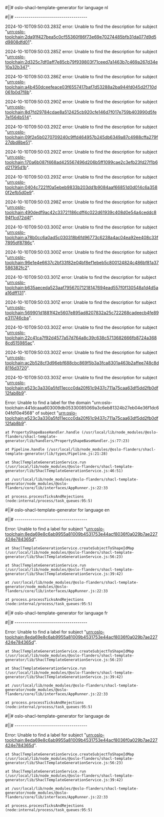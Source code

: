 #||# oslo-shacl-template-generator for language nl  

#||# -------------------------------------  

2024-10-10T09:50:03.283Z error: Unable to find the description for subject "[urn:oslo-toolchain:2da91f427bea5c0cf55360f86f73e69e70274485bfb31da077d9d5d9808dfd01](all-omgevingsvergunning-ap.jsonld#L1686)".

2024-10-10T09:50:03.285Z error: Unable to find the description for subject "[urn:oslo-toolchain:2d325c7df0aff7e85cb79f939803f71ceed7a1463b7c469a267d34e10a32b347](all-omgevingsvergunning-ap.jsonld#L1723)".

2024-10-10T09:50:03.286Z error: Unable to find the description for subject "[urn:oslo-toolchain:a4b450dceefeace03f6557417baf7d53288a2ba944fd045d2f710d061b0d7f8b](all-omgevingsvergunning-ap.jsonld#L1751)".

2024-10-10T09:50:03.290Z error: Unable to find the description for subject "[urn:oslo-toolchain:8d7fd29784cdae8a512425cb920cfe146d7f017e759b403990d5fe7e1564b514](all-omgevingsvergunning-ap.jsonld#L2231)".

2024-10-10T09:50:03.292Z error: Unable to find the description for subject "[urn:oslo-toolchain:09f2e5b0270709240c9ffd464957b245db6349a87c4988cffa279f27dbd8be51](all-omgevingsvergunning-ap.jsonld#L2380)".

2024-10-10T09:50:03.292Z error: Unable to find the description for subject "[urn:oslo-toolchain:170a6b087f468ad425567496d206b5ff1099cae2c3efb23fd27f1b6d21795d1b](all-omgevingsvergunning-ap.jsonld#L2436)".

2024-10-10T09:50:03.293Z error: Unable to find the description for subject "[urn:oslo-toolchain:0404c7221f0a5ebeb9833b203dd1b9084aaf66851d0d014c6a3580f2efb5d0e9](all-omgevingsvergunning-ap.jsonld#L2461)".

2024-10-10T09:50:03.298Z error: Unable to find the description for subject "[urn:oslo-toolchain:490dedf9ac42c33721186cdff4c022d61939c408d0e54a4ceddc894f1cd72d4f](all-omgevingsvergunning-ap.jsonld#L2839)".

2024-10-10T09:50:03.300Z error: Unable to find the description for subject "[urn:oslo-toolchain:a78b0cc6a0ad5c030318b6fd96773c6238a4ac04ea92ee408c33f7895df8786c](all-omgevingsvergunning-ap.jsonld#L2957)".

2024-10-10T09:50:03.300Z error: Unable to find the description for subject "[urn:oslo-toolchain:96e1e4e6637c2bf33f82e04bf8ef1ebeb5c800124824c486bf81a37586382fc2](all-omgevingsvergunning-ap.jsonld#L2985)".

2024-10-10T09:50:03.301Z error: Unable to find the description for subject "[urn:oslo-toolchain:b635aeceda523aaf79567071218147694ead557f0f130548a1d4d5aa16dff131](all-omgevingsvergunning-ap.jsonld#L3013)".

2024-10-10T09:50:03.301Z error: Unable to find the description for subject "[urn:oslo-toolchain:569901d1881f42e5607e895ad8207832a25c722268cadeecb4fe89e311746cba](all-omgevingsvergunning-ap.jsonld#L3041)".

2024-10-10T09:50:03.302Z error: Unable to find the description for subject "[urn:oslo-toolchain:22c41ca7f92d4577a57d764a8c39c638c5713682666fb8724a3688cd515985ac](all-omgevingsvergunning-ap.jsonld#L3103)".

2024-10-10T09:50:03.302Z error: Unable to find the description for subject "[urn:oslo-toolchain:ac2b528cf3d96ebf688cbc869f5b3a3fca8301a463b2affee748c8d8116d3720](all-omgevingsvergunning-ap.jsonld#L3128)".

2024-10-10T09:50:03.303Z error: Unable to find the description for subject "[urn:oslo-toolchain:e523c3a330a5fd11eccc0da20f61c9437c711a75caa63df5dd2fb0df12fab8b9](all-omgevingsvergunning-ap.jsonld#L3248)".

Error: Unable to find a label for the domain "urn:oslo-toolchain:441dcaaa603009db05330085069a3c6eb81324b27eb04e36f1dc604fd10e4568" of subject "[urn:oslo-toolchain:e523c3a330a5fd11eccc0da20f61c9437c711a75caa63df5dd2fb0df12fab8b9](all-omgevingsvergunning-ap.jsonld#L3248)".

    at PropertyShapeBaseHandler.handle (/usr/local/lib/node_modules/@oslo-flanders/shacl-template-generator/lib/handlers/PropertyShapeBaseHandler.js:77:23)

    at Pipeline.handle (/usr/local/lib/node_modules/@oslo-flanders/shacl-template-generator/lib/types/Pipeline.js:21:28)

    at ShaclTemplateGenerationService.run (/usr/local/lib/node_modules/@oslo-flanders/shacl-template-generator/lib/ShaclTemplateGenerationService.js:46:51)

    at /usr/local/lib/node_modules/@oslo-flanders/shacl-template-generator/node_modules/@oslo-flanders/core/lib/interfaces/AppRunner.js:22:33

    at process.processTicksAndRejections (node:internal/process/task_queues:95:5)

#||# oslo-shacl-template-generator for language en  

#||# -------------------------------------  

Error: Unable to find a label for subject "[urn:oslo-toolchain:8eda69e8c6ab9955a81009b4531753e44acf8036f0a029b7ae227424e784365d](all-omgevingsvergunning-ap.jsonld#L126)".

    at ShaclTemplateGenerationService.createSubjectToShapeIdMap (/usr/local/lib/node_modules/@oslo-flanders/shacl-template-generator/lib/ShaclTemplateGenerationService.js:56:23)

    at ShaclTemplateGenerationService.run (/usr/local/lib/node_modules/@oslo-flanders/shacl-template-generator/lib/ShaclTemplateGenerationService.js:39:42)

    at /usr/local/lib/node_modules/@oslo-flanders/shacl-template-generator/node_modules/@oslo-flanders/core/lib/interfaces/AppRunner.js:22:33

    at process.processTicksAndRejections (node:internal/process/task_queues:95:5)

#||# oslo-shacl-template-generator for language fr  

#||# -------------------------------------  

Error: Unable to find a label for subject "[urn:oslo-toolchain:8eda69e8c6ab9955a81009b4531753e44acf8036f0a029b7ae227424e784365d](all-omgevingsvergunning-ap.jsonld#L126)".

    at ShaclTemplateGenerationService.createSubjectToShapeIdMap (/usr/local/lib/node_modules/@oslo-flanders/shacl-template-generator/lib/ShaclTemplateGenerationService.js:56:23)

    at ShaclTemplateGenerationService.run (/usr/local/lib/node_modules/@oslo-flanders/shacl-template-generator/lib/ShaclTemplateGenerationService.js:39:42)

    at /usr/local/lib/node_modules/@oslo-flanders/shacl-template-generator/node_modules/@oslo-flanders/core/lib/interfaces/AppRunner.js:22:33

    at process.processTicksAndRejections (node:internal/process/task_queues:95:5)

#||# oslo-shacl-template-generator for language de  

#||# -------------------------------------  

Error: Unable to find a label for subject "[urn:oslo-toolchain:8eda69e8c6ab9955a81009b4531753e44acf8036f0a029b7ae227424e784365d](all-omgevingsvergunning-ap.jsonld#L126)".

    at ShaclTemplateGenerationService.createSubjectToShapeIdMap (/usr/local/lib/node_modules/@oslo-flanders/shacl-template-generator/lib/ShaclTemplateGenerationService.js:56:23)

    at ShaclTemplateGenerationService.run (/usr/local/lib/node_modules/@oslo-flanders/shacl-template-generator/lib/ShaclTemplateGenerationService.js:39:42)

    at /usr/local/lib/node_modules/@oslo-flanders/shacl-template-generator/node_modules/@oslo-flanders/core/lib/interfaces/AppRunner.js:22:33

    at process.processTicksAndRejections (node:internal/process/task_queues:95:5)

